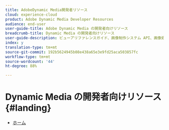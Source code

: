 ```yaml
---
title: AdobeDynamic Media開発者リソース
cloud: experience-cloud
product: Adobe Dynamic Media Developer Resources
audience: end-user
user-guide-title: Adobe Dynamic Media の開発者向けリソース
breadcrumb-title: Dynamic Media の開発者向けリソース
user-guide-description: ビューアリファレンスガイド、画像制作システム API、画像処理およびレンダリング API、以前の Scene7 のリリースノートなど、Dynamic Media の開発者向けリソースにアクセスできます。
index: y
translation-type: tm+mt
source-git-commit: 192b5624945b08e438a65e3e9fd25aca503857fc
workflow-type: tm+mt
source-wordcount: '44'
ht-degree: 88%

---
```



# Dynamic Media の開発者向けリソース{#landing}

+ [ホーム](home.md)

<!--This TOC may not be necessary. Not sure, so leaving it in.
+ [Viewers Reference Guide](/help/aem-viewers-ref/homeviewers.md)
+ [IS/IR API](/help/aem-is-ir-api/homeisir.md)
+ [IPS API](/help/aem-ips-api/c-overview.md)
+ [Image Authoring](/help/aem-ia/aem-ia-home.md)
+ [Dynamic Media Classic Release Notes](/help/s7-release-notes/homern.md)
-->
